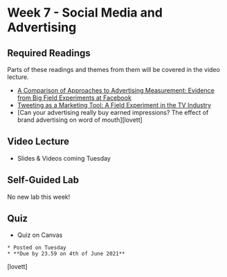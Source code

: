 # Week 7 - Social Media and Advertising

## Required Readings

Parts of these readings and themes from them will be covered in the video lecture.

* [A Comparison of Approaches to Advertising Measurement: Evidence from Big Field Experiments at Facebook][gordon]
* [Tweeting as a Marketing Tool: A Field Experiment in the TV Industry][gong]
* [Can your advertising really buy earned impressions? The effect of brand advertising on word of mouth][lovett]

## Video Lecture

<!-- * [Slides][lecture-slides-06] -->
* Slides & Videos coming Tuesday
<!-- * Videos as a [playlist](https://www.youtube.com/playlist?list=PL9QkA7C7GRGXgdNurrsgBJwyY8d91PaMy) -->

## Self-Guided Lab

No new lab this week!

## Quiz

* Quiz on Canvas
<!-- * [Link][quiz-07] to Quiz on Canvas -->
    * Posted on Tuesday
    * **Due by 23.59 on 4th of June 2021**

[gordon]: https://papers.ssrn.com/sol3/papers.cfm?abstract_id=3033144
[gong]: https://dspace.mit.edu/handle/1721.1/120756
[lovett]